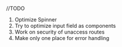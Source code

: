 //TODO

1. Optimize Spinner
2. Try to optimize input field as components
3. Work on security of unaccess routes
4. Make only one place for error handling